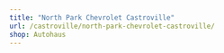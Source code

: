 ```yaml
---
title: "North Park Chevrolet Castroville"
url: /castroville/north-park-chevrolet-castroville/
shop: Autohaus
---
```

